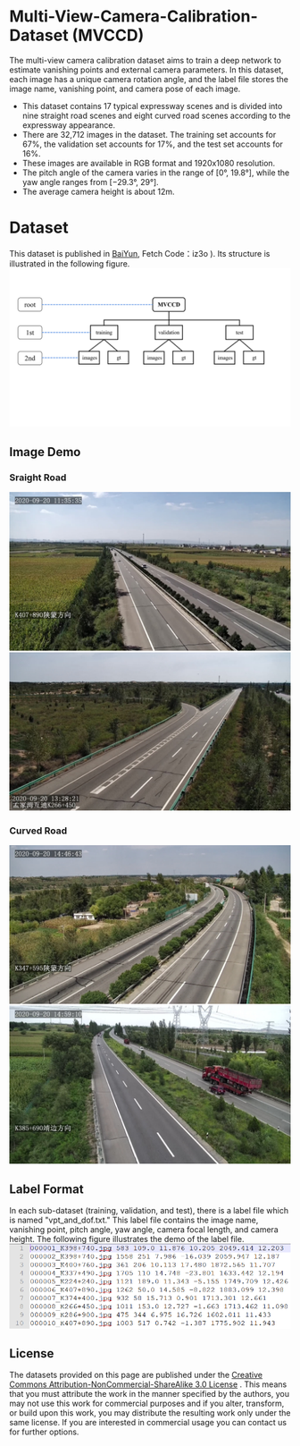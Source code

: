 # Multi-View-Camera-Calibration-Dataset (MVCCD)
The multi-view camera calibration dataset aims to train a deep network to estimate vanishing points and external camera parameters. In this dataset, each image has a unique camera rotation angle, and the label file stores the image name, vanishing point, and camera pose of each image.

- This dataset contains 17 typical expressway scenes and is divided into nine straight road scenes and eight curved road scenes according to the expressway appearance.
- There are 32,712 images in the dataset. The training set accounts for 67%, the validation set accounts for 17%, and the test set accounts for 16%.
- These images are available in RGB format and 1920x1080 resolution.
- The pitch angle of the camera varies in the range of [0°, 19.8°], while the yaw angle ranges from [−29.3°, 29°].
- The average camera height is about 12m.

# Dataset
This dataset is published in [BaiYun](https://pan.baidu.com/s/1SC8dgLK-ZWKxgXdvqDxw_Q), Fetch Code：iz3o 
). Its structure is illustrated in the following figure.
![](https://github.com/WenTao10/calibration-images/blob/main/dataset.png)
## Image Demo
### Sraight Road
![](https://github.com/WenTao10/calibration-images/blob/main/K407%2B890.jpg)
![](https://github.com/WenTao10/calibration-images/blob/main/K266%2B450.jpg)
### Curved Road
![](https://github.com/WenTao10/calibration-images/blob/main/009363_K347%2B595.jpg)
![](https://github.com/WenTao10/calibration-images/blob/main/009838_K385%2B690.jpg)

## Label Format
In each sub-dataset (training, validation, and test), there is a label file which is named "vpt_and_dof.txt." This label file contains the image name, vanishing point, pitch angle, yaw angle, camera focal length, and camera height. The following figure illustrates the demo of the label file.
![](https://github.com/WenTao10/calibration-images/blob/main/label.PNG)

## License
The datasets provided on this page are published under the [Creative Commons Attribution-NonCommercial-ShareAlike 3.0 License](http://creativecommons.org/licenses/by-nc-sa/3.0/) . This means that you must attribute the work in the manner specified by the authors, you may not use this work for commercial purposes and if you alter, transform, or build upon this work, you may distribute the resulting work only under the same license. If you are interested in commercial usage you can contact us for further options.
